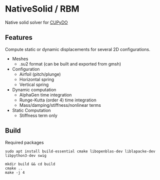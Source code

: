 # NativeSolid / RBM
Native solid solver for [CUPyDO](https://github.com/ulgltas/CUPyDO)

## Features
Compute static or dynamic displacements for several 2D configurations.

* Meshes
  - .su2 format (can be built and exported from gmsh)
* Configuration
  - Airfoil (pitch/plunge)
  - Horizontal spring
  - Vertical spring
* Dynamic computation
  - AlphaGen time integration
  - Runge-Kutta (order 4) time integration
  - Mass/damping/stiffness/nonlinear terms
* Static Computation
  - Stiffness term only

## Build

Required packages
```
sudo apt install build-essential cmake libopenblas-dev liblapacke-dev libpython3-dev swig
```

```
mkdir build && cd build
cmake ..
make -j 4
```

